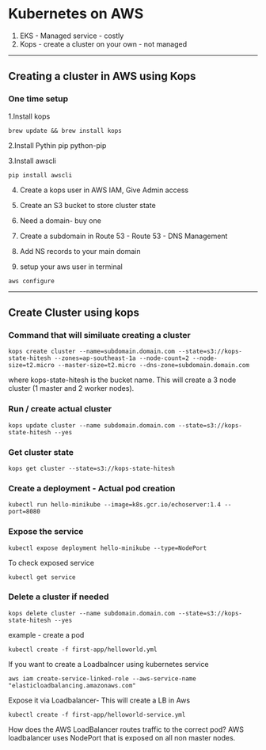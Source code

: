 # Kubernetes on AWS

1. EKS - Managed service - costly
2. Kops - create a cluster on your own - not managed


----------------------------------------------
## Creating a cluster in  AWS using Kops

### One time setup
1.Install kops
```
brew update && brew install kops
```

2.Install Pythin pip
python-pip

3.Install awscli
```
pip install awscli
```

4. Create a kops user in AWS IAM, Give Admin access

5. Create an S3 bucket to store cluster state

6. Need a domain- buy one
7. Create a subdomain in Route 53 - Route 53 - DNS Management
8. Add NS records to your main domain
9. setup your aws user in terminal
```
aws configure
```
----------------------------------------------------

## Create Cluster using kops

### Command that will similuate creating a cluster
```
kops create cluster --name=subdomain.domain.com --state=s3://kops-state-hitesh --zones=ap-southeast-1a --node-count=2 --node-size=t2.micro --master-size=t2.micro --dns-zone=subdomain.domain.com
```
where kops-state-hitesh  is the bucket name. 
This will create a 3 node cluster (1 master and 2 worker nodes).

### Run / create actual cluster
```
kops update cluster --name subdomain.domain.com --state=s3://kops-state-hitesh --yes
```

### Get cluster state
```
kops get cluster --state=s3://kops-state-hitesh
```

### Create a deployment - Actual pod creation
```
kubectl run hello-minikube --image=k8s.gcr.io/echoserver:1.4 --port=8080
```

### Expose the service
```
kubectl expose deployment hello-minikube --type=NodePort
```
To check exposed service
```
kubectl get service
```

### Delete a cluster if needed
```
kops delete cluster --name subdomain.domain.com --state=s3://kops-state-hitesh --yes
```

example - create a pod
```
kubectl create -f first-app/helloworld.yml
```
If you want to create a Loadbalncer using kubernetes service
```
aws iam create-service-linked-role --aws-service-name "elasticloadbalancing.amazonaws.com" 
```
Expose it via Loadbalancer- This will create a LB in Aws
```
kubectl create -f first-app/helloworld-service.yml  
```
How does the AWS LoadBalancer routes traffic to the correct pod?
AWS loadbalancer uses NodePort that is exposed on all non master nodes.




